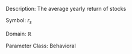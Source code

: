 Description: The average yearly return of stocks

Symbol: $r_s$

Domain: $\mathbb{R}$

Parameter Class: Behavioral

